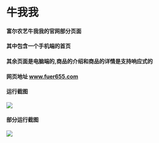 # 牛我我
#### 富尔农艺牛我我的官网部分页面  
#### 其中包含一个手机端的首页
#### 其余页面是电脑端的,商品的介绍和商品的详情是支持响应式的   

#### 网页地址 <a href="http://www.fuer655.com/">www.fuer655.com</a>

#### 运行截图

<img src="images/gif/GIF.gif" />

#### 部分运行截图   

<img src="images/gif/GIF1.gif" />